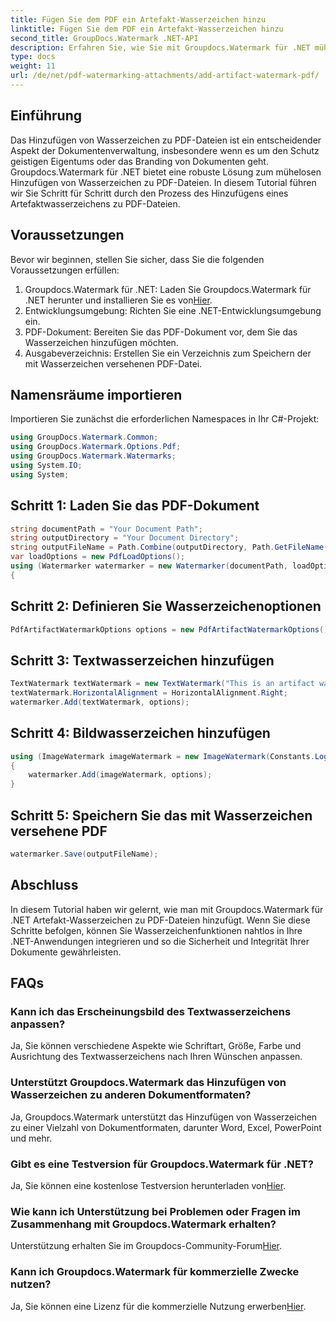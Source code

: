 ```yaml
---
title: Fügen Sie dem PDF ein Artefakt-Wasserzeichen hinzu
linktitle: Fügen Sie dem PDF ein Artefakt-Wasserzeichen hinzu
second_title: GroupDocs.Watermark .NET-API
description: Erfahren Sie, wie Sie mit Groupdocs.Watermark für .NET mühelos Artefakt-Wasserzeichen zu PDF-Dateien hinzufügen. Schützen Sie Ihre Dokumente ganz einfach.
type: docs
weight: 11
url: /de/net/pdf-watermarking-attachments/add-artifact-watermark-pdf/
---
```

## Einführung
Das Hinzufügen von Wasserzeichen zu PDF-Dateien ist ein entscheidender Aspekt der Dokumentenverwaltung, insbesondere wenn es um den Schutz geistigen Eigentums oder das Branding von Dokumenten geht. Groupdocs.Watermark für .NET bietet eine robuste Lösung zum mühelosen Hinzufügen von Wasserzeichen zu PDF-Dateien. In diesem Tutorial führen wir Sie Schritt für Schritt durch den Prozess des Hinzufügens eines Artefaktwasserzeichens zu PDF-Dateien.
## Voraussetzungen
Bevor wir beginnen, stellen Sie sicher, dass Sie die folgenden Voraussetzungen erfüllen:
1.  Groupdocs.Watermark für .NET: Laden Sie Groupdocs.Watermark für .NET herunter und installieren Sie es von[Hier](https://releases.groupdocs.com/Watermark/net/).
2. Entwicklungsumgebung: Richten Sie eine .NET-Entwicklungsumgebung ein.
3. PDF-Dokument: Bereiten Sie das PDF-Dokument vor, dem Sie das Wasserzeichen hinzufügen möchten.
4. Ausgabeverzeichnis: Erstellen Sie ein Verzeichnis zum Speichern der mit Wasserzeichen versehenen PDF-Datei.

## Namensräume importieren
Importieren Sie zunächst die erforderlichen Namespaces in Ihr C#-Projekt:
```csharp
using GroupDocs.Watermark.Common;
using GroupDocs.Watermark.Options.Pdf;
using GroupDocs.Watermark.Watermarks;
using System.IO;
using System;
```
## Schritt 1: Laden Sie das PDF-Dokument
```csharp
string documentPath = "Your Document Path";
string outputDirectory = "Your Document Directory";
string outputFileName = Path.Combine(outputDirectory, Path.GetFileName(documentPath));
var loadOptions = new PdfLoadOptions();
using (Watermarker watermarker = new Watermarker(documentPath, loadOptions))
{
```
## Schritt 2: Definieren Sie Wasserzeichenoptionen
```csharp
PdfArtifactWatermarkOptions options = new PdfArtifactWatermarkOptions();
```
## Schritt 3: Textwasserzeichen hinzufügen
```csharp
TextWatermark textWatermark = new TextWatermark("This is an artifact watermark", new Font("Arial", 8));
textWatermark.HorizontalAlignment = HorizontalAlignment.Right;
watermarker.Add(textWatermark, options);
```
## Schritt 4: Bildwasserzeichen hinzufügen
```csharp
using (ImageWatermark imageWatermark = new ImageWatermark(Constants.LogoBmp))
{
    watermarker.Add(imageWatermark, options);
}
```
## Schritt 5: Speichern Sie das mit Wasserzeichen versehene PDF
```csharp
watermarker.Save(outputFileName);
```

## Abschluss
In diesem Tutorial haben wir gelernt, wie man mit Groupdocs.Watermark für .NET Artefakt-Wasserzeichen zu PDF-Dateien hinzufügt. Wenn Sie diese Schritte befolgen, können Sie Wasserzeichenfunktionen nahtlos in Ihre .NET-Anwendungen integrieren und so die Sicherheit und Integrität Ihrer Dokumente gewährleisten.
## FAQs
### Kann ich das Erscheinungsbild des Textwasserzeichens anpassen?
Ja, Sie können verschiedene Aspekte wie Schriftart, Größe, Farbe und Ausrichtung des Textwasserzeichens nach Ihren Wünschen anpassen.
### Unterstützt Groupdocs.Watermark das Hinzufügen von Wasserzeichen zu anderen Dokumentformaten?
Ja, Groupdocs.Watermark unterstützt das Hinzufügen von Wasserzeichen zu einer Vielzahl von Dokumentformaten, darunter Word, Excel, PowerPoint und mehr.
### Gibt es eine Testversion für Groupdocs.Watermark für .NET?
 Ja, Sie können eine kostenlose Testversion herunterladen von[Hier](https://releases.groupdocs.com/).
### Wie kann ich Unterstützung bei Problemen oder Fragen im Zusammenhang mit Groupdocs.Watermark erhalten?
 Unterstützung erhalten Sie im Groupdocs-Community-Forum[Hier](https://forum.groupdocs.com/c/watermark/19).
### Kann ich Groupdocs.Watermark für kommerzielle Zwecke nutzen?
Ja, Sie können eine Lizenz für die kommerzielle Nutzung erwerben[Hier](https://purchase.groupdocs.com/buy).